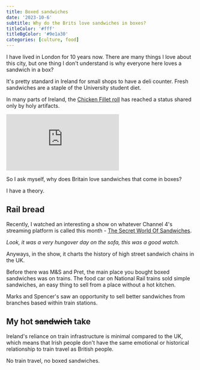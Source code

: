 ```yaml
---
title: Boxed sandwiches
date: '2023-10-6'
subtitle: Why do the Brits love sandwiches in boxes?
titleColor: '#fff'
titleBgColor: '#9e1a30'
categories: [culture, food]
---
```


I have lived in London for 10 years now. There are many things I love about this city, but one thing I don't understand is why everyone here loves a sandwich in a box?

It's pretty standard in Ireland for small shops to have a deli counter. Fresh sandwiches are a staple of the University student diet.

In many parts of Ireland, the [Chicken Fillet roll](https://en.wikipedia.org/wiki/Chicken_fillet_roll) has reached a status shared only by holy artifacts.

<iframe src="https://www.youtube.com/embed/kN7PAXKqLvU?si=gkTakOhKoe4c2Csw" title="YouTube video player" frameborder="0" allow="accelerometer; autoplay; clipboard-write; encrypted-media; gyroscope; picture-in-picture; web-share" allowfullscreen></iframe>

So I ask myself, why does Britain love sandwiches that come in boxes?

I have a theory.

## Rail bread

Recently, I watched an interesting a show on whatever Channel 4's streaming platform is called this month - [The Secret World Of Sandwiches](https://www.channel4.com/programmes/the-secret-world-of/on-demand/73427-004).

_Look, it was a very hungover day on the sofa, this was a good watch._

Anyways, in the show, it charts the history of high street sandwich chains in the UK.

Before there was M&S and Pret, the main place you bought boxed sandwiches was on trains. The food car on National Rail trains sold simple sandwiches, an easy thing to sell from a place without a hot kitchen.

Marks and Spencer's saw an opportunity to sell better sandwiches from branches based within train stations.

## My hot ~~sandwich~~ take

Ireland's reliance on train infrastructure is minimal compared to the UK, which means that Irish people don't have the same emotional or historical relationship to train travel as British people.

No train travel, no boxed sandwiches.
